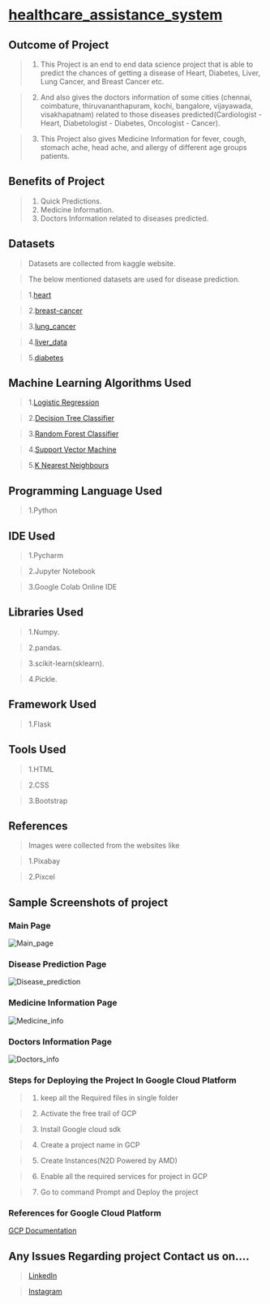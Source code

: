 # [healthcare_assistance_system](https://health-app-383805.el.r.appspot.com)

## Outcome of Project

>1. This Project is an end to end data science project that is able to predict the chances of getting a disease of Heart, Diabetes, Liver, Lung Cancer, and Breast Cancer etc. 

>2. And also gives the doctors information of some cities (chennai, coimbature, thiruvananthapuram, kochi, bangalore, vijayawada, visakhapatnam) related to those diseases predicted(Cardiologist - Heart, Diabetologist - Diabetes, Oncologist - Cancer).
 
>3. This Project also gives Medicine Information for fever, cough, stomach ache, head ache, and allergy of different age groups patients. 

## Benefits of Project

> 1. Quick Predictions.
> 2. Medicine Information.
> 3. Doctors Information related to diseases predicted.

## Datasets

> Datasets are collected from kaggle website.
 
> The below mentioned datasets are used for disease prediction.

> 1.[heart](https://www.kaggle.com/datasets/yasserh/heart-disease-dataset)

> 2.[breast-cancer](https://www.kaggle.com/datasets/nancyalaswad90/breast-cancer-dataset)

> 3.[lung_cancer](https://www.kaggle.com/datasets/rishidamarla/cancer-patients-data)

> 4.[liver_data](https://www.kaggle.com/datasets/uciml/indian-liver-patient-records)

> 5.[diabetes](https://www.kaggle.com/datasets/whenamancodes/predict-diabities)


## Machine Learning Algorithms Used

>1.[Logistic Regression](https://scikit-learn.org/stable/modules/linear_model.html#logistic-regression)

>2.[Decision Tree Classifier](https://scikit-learn.org/stable/modules/tree.html#classification)

>3.[Random Forest Classifier](https://scikit-learn.org/stable/modules/ensemble.html#forests-of-randomized-trees)

>4.[Support Vector Machine](https://scikit-learn.org/stable/modules/svm.html#classification)

>5.[K Nearest Neighbours](https://scikit-learn.org/stable/modules/neighbors.html#nearest-neighbors-classification)

## Programming Language Used 

>1.Python

## IDE Used 

>1.Pycharm

>2.Jupyter Notebook

>3.Google Colab Online IDE 

## Libraries Used

>1.Numpy.

>2.pandas.

>3.scikit-learn(sklearn).

>4.Pickle.

## Framework Used

>1.Flask

## Tools Used

>1.HTML

>2.CSS

>3.Bootstrap

## References

>Images were collected from the websites like

>1.Pixabay

>2.Pixcel



## Sample Screenshots of project

### Main Page 

![Main_page](https://user-images.githubusercontent.com/82047265/231943572-2a4ab7a3-7a4e-4cf2-b864-0b4664296e06.png)

### Disease Prediction Page

![Disease_prediction](https://user-images.githubusercontent.com/82047265/231943610-2a5a10d7-5b3d-477a-a005-e58fe895cb78.png)

### Medicine Information Page

![Medicine_info](https://user-images.githubusercontent.com/82047265/231943748-79141057-a772-43b3-8c39-5e07bd5c4476.png)

### Doctors Information Page

![Doctors_info](https://user-images.githubusercontent.com/82047265/231943788-4035ac44-f473-467a-88cf-3f6017bd3c85.png)


### Steps for Deploying the Project In Google Cloud Platform

>1. keep all the Required files in single folder

>2. Activate the free trail of GCP

>3. Install Google cloud sdk

>4. Create a project name in GCP

>5. Create Instances(N2D Powered by AMD)

>6. Enable all the required services for project in GCP

>7. Go to command Prompt and Deploy the project

### References for Google Cloud Platform  
 
[GCP Documentation](https://cloud.google.com/docs)

## Any Issues Regarding project Contact us on....

>[LinkedIn](https://www.linkedin.com/in/sayed-siddiqh-b64523217/)

>[Instagram](https://www.instagram.com/abu_bakr_siddiqh/)


